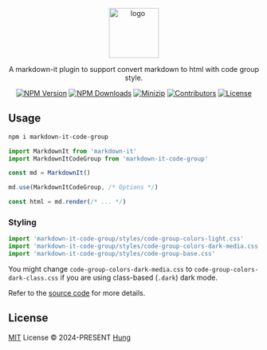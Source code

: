 <p align="center">
<a href="https://www.npmjs.com/package/markdown-it-code-group" target="_blank" rel="noopener noreferrer">
<img src="https://api.iconify.design/teenyicons:markdown-outline.svg?color=%2300bfff" alt="logo" width='100'/></a>
</p>

<p align="center">
  A markdown-it plugin to support convert markdown to html with code group style.
</p>

<p align="center">
  <a href="https://www.npmjs.com/package/markdown-it-code-group" target="_blank" rel="noopener noreferrer"><img src="https://badge.fury.io/js/csvs-parsers.svg" alt="NPM Version" /></a>
  <a href="https://www.npmjs.com/package/markdown-it-code-group" target="_blank" rel="noopener noreferrer"><img src="https://img.shields.io/npm/dt/csvs-parsers.svg?logo=npm" alt="NPM Downloads" /></a>
  <a href="https://bundlephobia.com/result?p=markdown-it-code-group" target="_blank" rel="noopener noreferrer"><img src="https://img.shields.io/bundlephobia/minzip/markdown-it-code-group" alt="Minizip" /></a>
  <a href="https://github.com/hunghg255/markdown-it-code-group/graphs/contributors" target="_blank" rel="noopener noreferrer"><img src="https://img.shields.io/badge/all_contributors-1-orange.svg" alt="Contributors" /></a>
  <a href="https://github.com/hunghg255/markdown-it-code-group/blob/main/LICENSE" target="_blank" rel="noopener noreferrer"><img src="https://badgen.net/github/license/hunghg255/markdown-it-code-group" alt="License" /></a>
</p>

## Usage

```bash
npm i markdown-it-code-group
```

```js
import MarkdownIt from 'markdown-it'
import MarkdownItCodeGroup from 'markdown-it-code-group'

const md = MarkdownIt()

md.use(MarkdownItCodeGroup, /* Options */)

const html = md.render(/* ... */)
```

### Styling

```js
import 'markdown-it-code-group/styles/code-group-colors-light.css'
import 'markdown-it-code-group/styles/code-group-colors-dark-media.css'
import 'markdown-it-code-group/styles/code-group-base.css'
```

You might change `code-group-colors-dark-media.css` to `code-group-colors-dark-class.css` if you are using class-based (`.dark`) dark mode.

Refer to the [source code](https://github.com/hunghg255/markdown-it-code-group/tree/main/styles) for more details.

## License

[MIT](https://github.com/hunghg255/markdown-it-code-group/blob/main/LICENSE) License © 2024-PRESENT [Hung](https://github.com/hunghg255)
